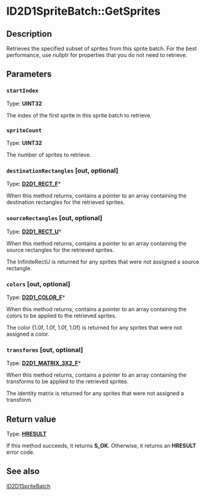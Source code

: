 # ID2D1SpriteBatch::GetSprites

## Description

Retrieves the specified subset of sprites from this sprite batch. For the best performance, use nullptr for properties that you do not need to retrieve.

## Parameters

### `startIndex`

Type: **UINT32**

The index of the first sprite in this sprite batch to retrieve.

### `spriteCount`

Type: **UINT32**

The number of sprites to retrieve.

### `destinationRectangles` [out, optional]

Type: **[D2D1_RECT_F](https://learn.microsoft.com/windows/desktop/Direct2D/d2d1-rect-f)***

When this method returns, contains a pointer to an array containing the destination rectangles for the retrieved sprites.

### `sourceRectangles` [out, optional]

Type: **[D2D1_RECT_U](https://learn.microsoft.com/windows/desktop/Direct2D/d2d1-rect-u)***

When this method returns, contains a pointer to an array containing the source rectangles for the retrieved sprites.

The InfiniteRectU is returned for any sprites that were not assigned a source rectangle.

### `colors` [out, optional]

Type: **[D2D1_COLOR_F](https://learn.microsoft.com/windows/desktop/Direct2D/d2d1-color-f)***

When this method returns, contains a pointer to an array containing the colors to be applied to the retrieved sprites.

The color {1.0f, 1.0f, 1.0f, 1.0f} is returned for any sprites that were not assigned a color.

### `transforms` [out, optional]

Type: **[D2D1_MATRIX_3X2_F](https://learn.microsoft.com/windows/desktop/Direct2D/d2d1-matrix-3x2-f)***

When this method returns, contains a pointer to an array containing the transforms to be applied to the retrieved sprites.

The identity matrix is returned for any sprites that were not assigned a transform.

## Return value

Type: **[HRESULT](https://learn.microsoft.com/windows/win32/com/structure-of-com-error-codes)**

If this method succeeds, it returns **S_OK**. Otherwise, it returns an **HRESULT** error code.

## See also

[ID2D1SpriteBatch](https://learn.microsoft.com/windows/desktop/api/d2d1_3/nn-d2d1_3-id2d1spritebatch)